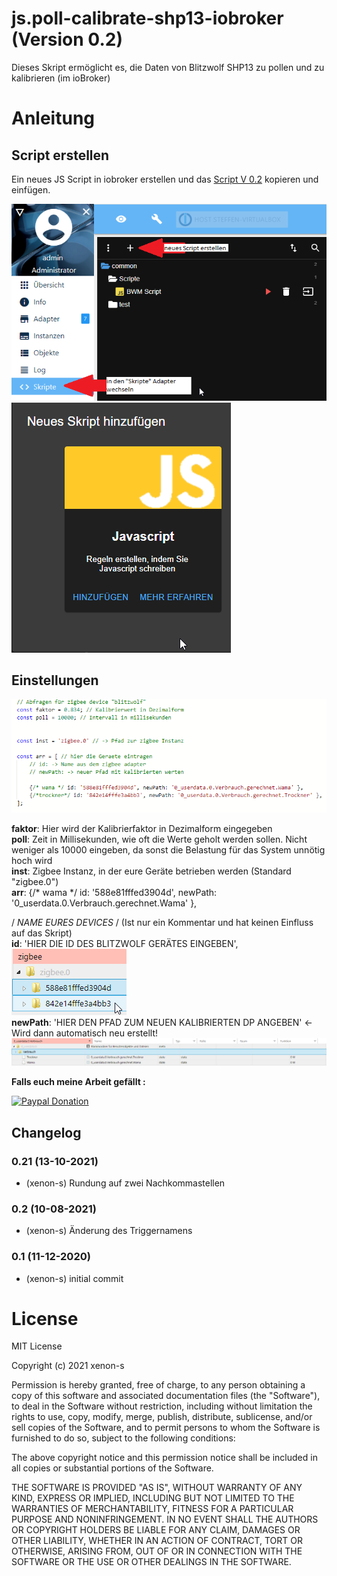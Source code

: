 # js.poll-calibrate-shp13-iobroker (Version 0.2)
Dieses Skript ermöglicht es, die Daten von Blitzwolf SHP13 zu pollen und zu kalibrieren (im ioBroker)

# Anleitung
## Script erstellen
Ein neues JS Script in iobroker erstellen und das [Script V 0.2](https://raw.githubusercontent.com/Xenon-s/js.poll-calibrate-shp13-iobroker/main/script.txt) kopieren und einfügen. <br>

![erstellung_1.png](/admin/erstellung_1.png) <br>
![erstellung_2.png](/admin/erstellung_2.png) <br>

## Einstellungen

![einstellungen.png](/admin/einstellungen.png)

**faktor**: Hier wird der Kalibrierfaktor in Dezimalform eingegeben <br>
**poll**: Zeit in Millisekunden, wie oft die Werte geholt werden sollen. Nicht weniger als 10000 eingeben, da sonst die Belastung für das System unnötig hoch wird<br>
**inst**: Zigbee Instanz, in der eure Geräte betrieben werden (Standard "zigbee.0")<br>
**arr**:
{/* wama */ id: '588e81fffed3904d', newPath: '0_userdata.0.Verbrauch.gerechnet.Wama' },<br>

/ *NAME EURES DEVICES* / (Ist nur ein Kommentar und hat keinen Einfluss auf das Skript)<br>
**id**: 'HIER DIE ID DES BLITZWOLF GERÄTES EINGEBEN', <br>
![id.png](/admin/id.png) <br>
**newPath**: 'HIER DEN PFAD ZUM NEUEN KALIBRIERTEN DP ANGEBEN' <- Wird dann automatisch neu erstellt!
![pfad_neu.png](/admin/pfad_neu.png) <br>






**Falls euch meine Arbeit gefällt :** <br>

[![Paypal Donation](https://img.shields.io/badge/paypal-donate%20%7C%20spenden-blue.svg)](https://www.paypal.com/cgi-bin/webscr?cmd=_s-xclick&hosted_button_id=3EYML5A4EMJCW&source=url)




## Changelog

### 0.21 (13-10-2021)
* (xenon-s) Rundung auf zwei Nachkommastellen

### 0.2 (10-08-2021)
* (xenon-s) Änderung des Triggernamens

### 0.1 (11-12-2020)
* (xenon-s) initial commit


# License
MIT License

Copyright (c) 2021 xenon-s<br>

Permission is hereby granted, free of charge, to any person obtaining a copy of this software and associated documentation files (the "Software"), to deal in the Software without restriction, including without limitation the rights to use, copy, modify, merge, publish, distribute, sublicense, and/or sell copies of the Software, and to permit persons to whom the Software is furnished to do so, subject to the following conditions:<br>

The above copyright notice and this permission notice shall be included in all copies or substantial portions of the Software.<br>

THE SOFTWARE IS PROVIDED "AS IS", WITHOUT WARRANTY OF ANY KIND, EXPRESS OR IMPLIED, INCLUDING BUT NOT LIMITED TO THE WARRANTIES OF MERCHANTABILITY, FITNESS FOR A PARTICULAR PURPOSE AND NONINFRINGEMENT. IN NO EVENT SHALL THE AUTHORS OR COPYRIGHT HOLDERS BE LIABLE FOR ANY CLAIM, DAMAGES OR OTHER LIABILITY, WHETHER IN AN ACTION OF CONTRACT, TORT OR OTHERWISE, ARISING FROM, OUT OF OR IN CONNECTION WITH THE SOFTWARE OR THE USE OR OTHER DEALINGS IN THE SOFTWARE.<br>

